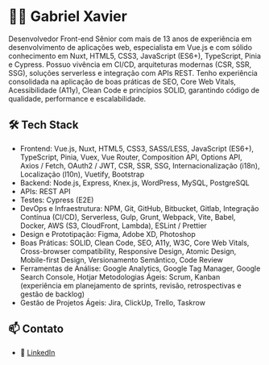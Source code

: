 # 👨‍💻 Gabriel Xavier

Desenvolvedor Front-end Sênior com mais de 13 anos de experiência em desenvolvimento de aplicações web, especialista em Vue.js e com sólido conhecimento em Nuxt, HTML5, CSS3, JavaScript (ES6+), TypeScript, Pinia e Cypress. Possuo vivência em CI/CD, arquiteturas modernas (CSR, SSR, SSG), soluções serverless e integração com APIs REST. Tenho experiência consolidada na aplicação de boas práticas de SEO, Core Web Vitals, Acessibilidade (A11y), Clean Code e princípios SOLID, garantindo código de qualidade, performance e escalabilidade.

## 🛠️ Tech Stack
- Frontend: Vue.js, Nuxt, HTML5, CSS3, SASS/LESS, JavaScript (ES6+), TypeScript, Pinia, Vuex, Vue Router, Composition API, Options API, Axios / Fetch, OAuth2 / JWT, CSR, SSR, SSG, Internacionalização (i18n), Localização (l10n), Vuetify, Bootstrap
- Backend: Node.js, Express, Knex.js, WordPress, MySQL, PostgreSQL
- APIs: REST API
- Testes: Cypress (E2E)
- DevOps e Infraestrutura: NPM, Git, GitHub, Bitbucket, Gitlab, Integração Contínua (CI/CD), Serverless, Gulp, Grunt, Webpack, Vite, Babel, Docker, AWS (S3, CloudFront, Lambda), ESLint / Prettier
- Design e Prototipação: Figma, Adobe XD, Photoshop
- Boas Práticas: SOLID, Clean Code, SEO, A11y, W3C, Core Web Vitals, Cross-browser compatibility, Responsive Design, Atomic Design, Mobile-first Design, Versionamento Semântico, Code Review
- Ferramentas de Análise: Google Analytics, Google Tag Manager, Google Search Console, Hotjar
Metodologias Ágeis: Scrum, Kanban (experiência em planejamento de sprints, revisão, retrospectivas e gestão de backlog)
- Gestão de Projetos Ágeis: Jira, ClickUp, Trello, Taskrow

## 📫 Contato

- 💼 [LinkedIn](https://linkedin.com/in/gabrielxavier)  

<!--
**gabrielxavier/gabrielxavier** is a ✨ _special_ ✨ repository because its `README.md` (this file) appears on your GitHub profile.

Here are some ideas to get you started:

- 🔭 I’m currently working on ...
- 🌱 I’m currently learning ...
- 👯 I’m looking to collaborate on ...
- 🤔 I’m looking for help with ...
- 💬 Ask me about ...
- 📫 How to reach me: ...
- 😄 Pronouns: ...
- ⚡ Fun fact: ...
-->
